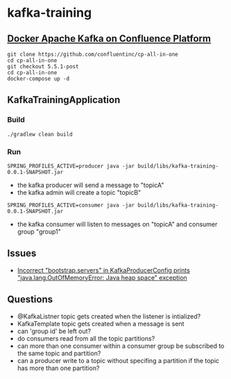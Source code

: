 # kafka-training

## [Docker Apache Kafka on Confluence Platform](https://docs.confluent.io/current/quickstart/ce-docker-quickstart.html#ce-docker-quickstart)
```
git clone https://github.com/confluentinc/cp-all-in-one
cd cp-all-in-one
git checkout 5.5.1-post
cd cp-all-in-one
docker-compose up -d
```

## KafkaTrainingApplication
### Build
```
./gradlew clean build
```
### Run
```
SPRING_PROFILES_ACTIVE=producer java -jar build/libs/kafka-training-0.0.1-SNAPSHOT.jar
```
   * the kafka producer will send a message to "topicA"
   * the kafka admin will create a topic "topicB"
```   
SPRING_PROFILES_ACTIVE=consumer java -jar build/libs/kafka-training-0.0.1-SNAPSHOT.jar
```
   * the kafka consumer will listen to messages on "topicA" and consumer group "group1"

## Issues
   * [Incorrect "bootstrap.servers" in KafkaProducerConfig prints "java.lang.OutOfMemoryError: Java heap space" exception](https://htmlpreview.github.io/?https://github.com/adorogensky/kafka-training/blob/master/errors/kafka-producer-heap-space/classes/training.KafkaTrainingApplicationTests.html#sendMessage())
   
## Questions
   * @KafkaListner topic gets created when the listener is intialized?
   * KafkaTemplate topic gets created when a message is sent
   * can 'group id' be left out?
   * do consumers read from all the topic partitions?
   * can more than one consumer within a consumer group be subscribed to the same topic and partition?
   * can a producer write to a topic without specifing a partition if the topic has more than one partition?

  
